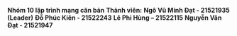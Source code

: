 **Nhóm 10 lập trình mạng căn bản**
**Thành viên:**
**Ngô Vũ Minh Đạt - 21521935 (Leader)**
**Đỗ Phúc Kiên - 21522243**
**Lê Phi Hùng – 21522115**
**Nguyễn Văn Đạt - 21521947**

